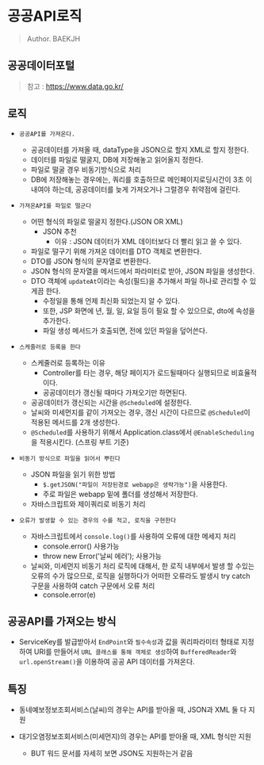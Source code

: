 # 공공API로직

> Author. BAEKJH

## 공공데이터포털

> 참고 : https://www.data.go.kr/

## 로직

- `공공API를 가져온다.`
    - 공공데이터를 가져올 때, dataType을 JSON으로 할지 XML로 할지 정한다.
    - 데이터를 파일로 떨굴지, DB에 저장해놓고 읽어올지 정한다.
    - 파일로 떨굴 경우 비동기방식으로 처리
    - DB에 저장해놓는 경우에는, 쿼리를 호출하므로 메인페이지로딩시간이 3초 이내여야 하는데, 공공데이터를 늦게 가져오거나 그럴경우 취약점에 걸린다.

- `가져온API를 파일로 떨군다`
    - 어떤 형식의 파일로 떨굴지 정한다.(JSON OR XML)
        - JSON 추천
            - 이유 : JSON 데이터가 XML 데이터보다 더 빨리 읽고 쓸 수 있다.
    - 파일로 떨구기 위해 가져온 데이터를 DTO 객체로 변환한다.
    - DTO를 JSON 형식의 문자열로 변환한다.
    - JSON 형식의 문자열을 메서드에서 파라미터로 받아, JSON 파일을 생성한다.
    - DTO 객체에 `updateAt`이라는 속성(필드)을 추가해서 파일 하나로 관리할 수 있게끔 한다.
        - 수정일을 통해 언제 최신화 되었는지 알 수 있다.
        - 또한, JSP 화면에 년, 월, 일, 요일 등이 필요 할 수 있으므로, dto에 속성을 추가한다.
        - 파일 생성 메서드가 호출되면, 전에 있던 파일을 덮어쓴다.

- `스케줄러로 등록을 한다`
    - 스케줄러로 등록하는 이유
        - Controller를 타는 경우, 해당 페이지가 로드될때마다 실행되므로 비효율적이다.
        - 공공데이터가 갱신될 때마다 가져오기만 하면된다.
    - 공공데이터가 갱신되는 시간을 `@Scheduled`에 설정한다.
    - 날씨와 미세먼지를 같이 가져오는 경우, 갱신 시간이 다르므로 `@Scheduled`이 적용된 메서드를 2개 생성한다.
    - `@Scheduled`를 사용하기 위해서 Application.class에서 `@EnableScheduling`을 적용시킨다. (스프링 부트 기준)

- `비동기 방식으로 파일을 읽어서 뿌린다`
    - JSON 파일을 읽기 위한 방법
        - `$.getJSON("파일이 저장된경로 webapp은 생략가능")`을 사용한다.
        - 주로 파일은 webapp 밑에 폴더를 생성해서 저장한다.
    - 자바스크립트와 제이쿼리로 비동기 처리

- `오류가 발생할 수 있는 경우의 수를 적고, 로직을 구현한다`
    - 자바스크립트에서 `console.log()`를 사용하여 오류에 대한 메세지 처리
        - console.error() 사용가능
        - throw new Error('날씨 에러'); 사용가능
    - 날씨와, 미세먼지 비동기 처리 로직에 대해서, 한 로직 내부에서 발생 할 수있는 오류의 수가 많으므로, 로직을 실행하다가 어떠한 오류라도 발생시 try catch 구문을 사용하여 catch 구문에서 오류 처리 
        - console.error(e)

## 공공API를 가져오는 방식

- ServiceKey를 발급받아서 `EndPoint`와 `필수속성`과 값을 쿼리파라미터 형태로 지정하여 URI를 만들어서 `URL 클래스를 통해 객체로 생성`하여 `BufferedReader`와 `url.openStream()`을 이용하여 공공 API 데이터를 가져온다.

## 특징

- 동네예보정보조회서비스(날씨)의 경우는 API를 받아올 때, JSON과 XML 둘 다 지원

- 대기오염정보조회서비스(미세먼지)의 경우는 API를 받아올 때, XML 형식만 지원
    - BUT 워드 문서를 자세히 보면 JSON도 지원하는거 같음



